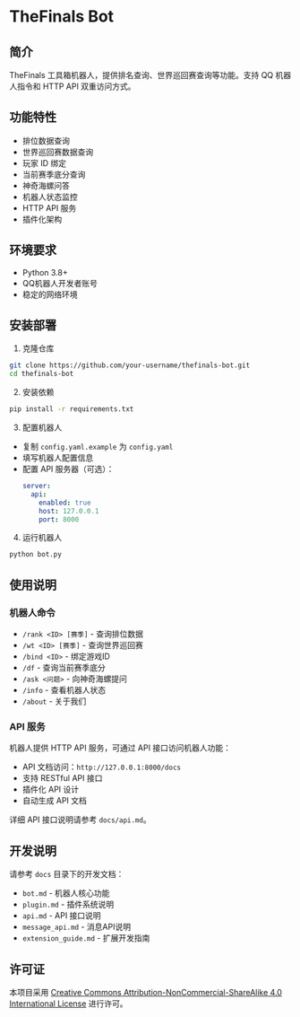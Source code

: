 # TheFinals Bot

## 简介
TheFinals 工具箱机器人，提供排名查询、世界巡回赛查询等功能。支持 QQ 机器人指令和 HTTP API 双重访问方式。

## 功能特性
- 排位数据查询
- 世界巡回赛数据查询
- 玩家 ID 绑定
- 当前赛季底分查询
- 神奇海螺问答
- 机器人状态监控
- HTTP API 服务
- 插件化架构

## 环境要求
- Python 3.8+
- QQ机器人开发者账号
- 稳定的网络环境

## 安装部署
1. 克隆仓库
```bash
git clone https://github.com/your-username/thefinals-bot.git
cd thefinals-bot
```

2. 安装依赖
```bash
pip install -r requirements.txt
```

3. 配置机器人
- 复制 `config.yaml.example` 为 `config.yaml`
- 填写机器人配置信息
- 配置 API 服务器（可选）：
  ```yaml
  server:
    api:
      enabled: true
      host: 127.0.0.1
      port: 8000
  ```

4. 运行机器人
```bash
python bot.py
```

## 使用说明
### 机器人命令
- `/rank <ID> [赛季]` - 查询排位数据
- `/wt <ID> [赛季]` - 查询世界巡回赛
- `/bind <ID>` - 绑定游戏ID
- `/df` - 查询当前赛季底分
- `/ask <问题>` - 向神奇海螺提问
- `/info` - 查看机器人状态
- `/about` - 关于我们

### API 服务
机器人提供 HTTP API 服务，可通过 API 接口访问机器人功能：

- API 文档访问：`http://127.0.0.1:8000/docs`
- 支持 RESTful API 接口
- 插件化 API 设计
- 自动生成 API 文档

详细 API 接口说明请参考 `docs/api.md`。

## 开发说明
请参考 `docs` 目录下的开发文档：
- `bot.md` - 机器人核心功能
- `plugin.md` - 插件系统说明
- `api.md` - API 接口说明
- `message_api.md` - 消息API说明
- `extension_guide.md` - 扩展开发指南

## 许可证
本项目采用 [Creative Commons Attribution-NonCommercial-ShareAlike 4.0 International License](https://creativecommons.org/licenses/by-nc-sa/4.0/deed.zh) 进行许可。
